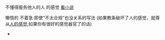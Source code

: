 
不懂得服务他人的人 的感觉 [看小说](http://www.yinwang.org/blog-cn/2014/12/31/google-story)

懒惰的 不着急 即使“不太合规”也没关系的写法 (如果教条破坏了人的感觉，就尊从[人的感觉](http://www.yinwang.org/blog-cn/2015/06/14/dry-principle),如果你有很好的感觉器官了的话)

-
